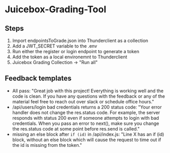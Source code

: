 # Juicebox-Grading-Tool

## Steps
1. Import endpointsToGrade.json into Thunderclient as a collection
1. Add a JWT_SECRET variable to the .env
2. Run either the register or login endpoint to generate a token
3. Add the token as a local environemnt to Thunderclient
4. Juicebox Grading Collection -> "Run all"


## Feedback templates
* All pass: "Great job with this project! Everything is working well and the code is clean. If you have any questions with the feedback or any of the material feel free to reach out over slack or schedule office hours."
* /api/users/login bad credentials returns a 200 status code: "Your error handler does not change the res.status code. For example, the server responds with status 200 even if someone attempts to login with bad credentials. When you pass an error to next(), make sure you change the res.status code at some point before res.send is called."
* missing an else block after `if (id)` in /api/index.js: "Line X has an if (id) block, without an else block which will cause the request to time out if the id is missing from the token."
